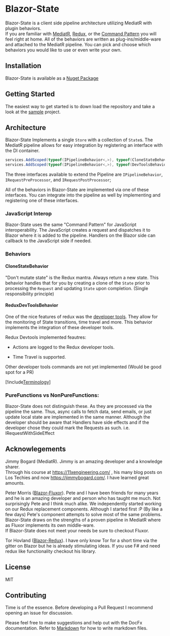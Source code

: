 # Blazor-State

Blazor-State is a client side pipeline architecture utilizing MediatR with plugin behaviors.  
If you are familiar with 
[MediatR](https://github.com/jbogard/MediatR]),
 [Redux](https://redux.js.org/), 
or the [Command Pattern](https://en.wikipedia.org/wiki/Command_pattern]) 
you will feel right at home.
All of the behaviors are written as plug-ins/middle-ware and attached to the MediatR pipeline. 
You can pick and choose which behaviors you would like to use or even write your own.

## Installation

Blazor-State is available as a [Nuget Package](https://www.nuget.org/packages/Blazor-State/)

## Getting Started

The easiest way to get started is to down load the repository and take a look at the [sample](BlazorStateSample:01:README.md) project.

## Architecture

Blazor-State Implements a single `Store` with a collection of `State`s.
The MediatR pipeline allows for easy integration 
by registering an interface with the DI container.

```csharp
services.AddScoped(typeof(IPipelineBehavior<,>), typeof(CloneStateBehavior<,>));
services.AddScoped(typeof(IPipelineBehavior<,>), typeof(DevToolsBehavior<,>));
```
The three interfaces available to extend the Pipeline are `IPipelineBehavior`, `IRequestPreProcessor`,
and `IRequestPostProcessor`;

All of the behaviors in Blazor-State are implemented via one of these interfaces.
You can integrate into the pipeline as well by implementing and registering one of these interfaces.

### JavaScript Interop
Blazor-State uses the same "Command Pattern" for JavaScript interoperability.
The JavaScript creates a request and dispatches it to Blazor where it is added to the pipeline.
Handlers on the Blazor side can callback to the JavaScript side if needed.

### Behaviors

#### CloneStateBehavior

"Don't mutate state" is the Redux mantra. Always return a new state.
This behavior handles that for you by creating a clone of the `State` 
prior to processing the `Request`
and updating `State` upon completion.  (Single responsibility principle)

#### ReduxDevToolsBehavior

One of the nice features of redux was the 
[developer tools](httpshttps://github.com/zalmoxisus/redux-devtools-extension).
They allow for the monitoring of State transitions, time travel and more.
This behavior implements the integration of these developer tools. 

Redux Devtools implemented feautres:

* Actions are logged to the Redux developer tools.

* Time Travel is supported.  

Other developer tools commands are not yet implemented (Would be good spot for a PR)

[!include[Terminology](terminology.md)]

### PureFunctions vs NonPureFunctions:
Blazor-State does not distinguish these.
As they are processed via the pipeline the same.
Thus, async calls to fetch data, send emails, or just update local state
are implemented in the same manner. Although the developer should be aware that Handlers have side effects and 
if the developer chose they could mark the Requests as such. i.e. IRequestWithSideEffect

## Acknowlegements
Jimmy Bogard (MediatR). Jimmy is an amazing developer and a knowledge sharer.  
Through his course at https://11xengineering.com/ , 
his many blog posts on Los Techies and now https://jimmybogard.com/. 
I have learned great amounts.

Peter Morris ([Blazor-Fluxor](https://github.com/mrpmorris/blazor-fluxor)). Pete and I 
have been friends for many years and he is an amazing developer and person who has taught me much.
Not surprisingly Pete and I think much alike. 
We independently started working on our Redux replacement
components. Although I started first :P (By like a few days)
Pete's component attempts to solve most of the same problems.
Blazor-State draws on the strengths of a proven pipeline in MediatR where as Fluxor 
implements its own middle-ware.  
If Blazor-State does not meet your needs be sure to checkout Fluxor.

Tor Hovland ([Blazor-Redux](https://github.com/torhovland/blazor-redux)).
I have only know Tor for a short time via the gitter on Blazor but he is already stimulating ideas.
If you use F# and need redux like functionality checkout his library.

## License

MIT

## Contributing

Time is of the essence.  Before developing a Pull Request I recommend opening an issue for discussion.

Please feel free to make suggestions and help out with the DocFx documentation.
Refer to [Markdown](http://daringfireball.net/projects/markdown/) for how to write markdown files.
